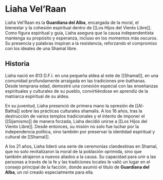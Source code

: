 # Liaha Vel’Raan

Liaha Vel’Raan es la **Guardiana del Alba**, encargada de la moral, el bienestar y la cohesión espiritual dentro de [[Los Hijos del Viento Libre]]. Como figura espiritual y guía, Liaha asegura que la causa independentista mantenga su propósito y esperanza, incluso en los momentos más oscuros. Su presencia y palabras inspiran a la resistencia, reforzando el compromiso con los ideales de una Shamal libre.

## Historia

Liaha nació en 813 D.F.I. en una pequeña aldea al este de [[Shamal]], en una comunidad profundamente arraigada en las tradiciones pre-bathanas. Desde temprana edad, demostró una conexión especial con las enseñanzas espirituales y culturales de su pueblo, convirtiéndose en aprendiz de la matriarca espiritual de su aldea.

En su juventud, Liaha presenció de primera mano la opresión de [[Al-Batha]] sobre las prácticas culturales shamalis. A los 16 años, tras la destrucción de varios templos tradicionales y el intento de imponer el [[Sijamismo]] de manera forzada, Liaha decidió unirse a [[Los Hijos del Viento Libre]]. Desde entonces, su misión no solo fue luchar por la independencia política, sino también por preservar la identidad espiritual y cultural de [[Shamal]].

A los 21 años, Liaha lideró una serie de ceremonias clandestinas en Shamal, que no solo revitalizaron la moral de la población oprimida, sino que también atrajeron a nuevos aliados a la causa. Su capacidad para unir a las personas a través de la fe y las tradiciones locales le valió un lugar en el consejo principal de la facción, donde asumió el título de **Guardiana del Alba**, un rol creado especialmente para ella.